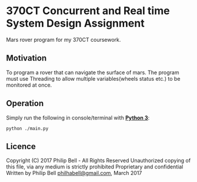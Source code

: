 # 370CT Concurrent and Real time System Design Assignment

Mars rover program for my 370CT coursework.

## Motivation

To program a rover that can navigate the surface of mars. The program must use Threading to allow multiple variables(wheels status etc.) to be monitored at once.

## Operation

Simply run the following in console/terminal with **[Python 3](https://www.python.org/ftp/python/3.6.1/python-3.6.1.exe)**:
``` 
python ./main.py
```

## Licence
Copyright (C) 2017 Philip Bell - All Rights Reserved
Unauthorized copying of this file, via any medium is strictly prohibited
Proprietary and confidential
Written by Philip Bell <philhabell@gmail.com>, March 2017
